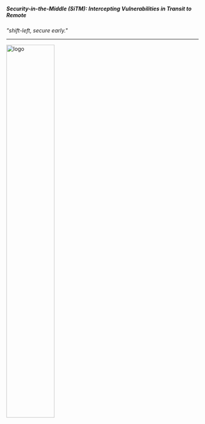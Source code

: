 ##### Security-in-the-Middle (SiTM): Intercepting Vulnerabilities in Transit to Remote

*"shift-left, secure early."*

---

<div align="left">
  <img alt="logo" src="./docs/logo/sitm_logo2.png" width="50%" height="50%" />
</div>
